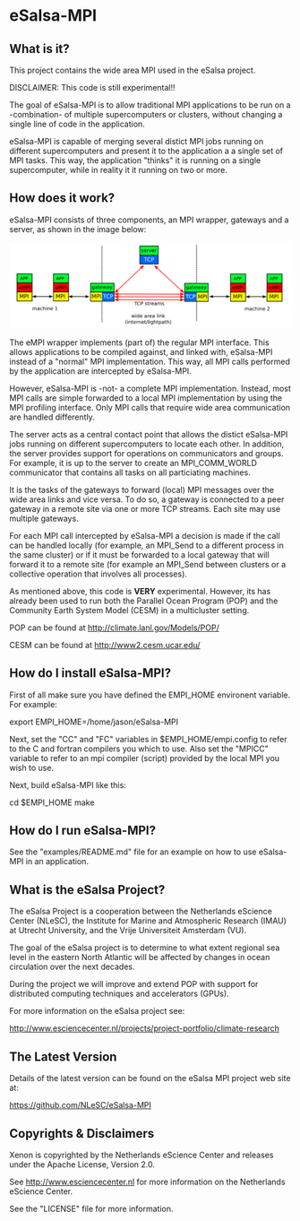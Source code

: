 eSalsa-MPI
==========

What is it? 
-----------

This project contains the wide area MPI used in the eSalsa project. 

DISCLAIMER: This code is still experimental!! 

The goal of eSalsa-MPI is to allow traditional MPI applications to 
be run on a -combination- of multiple supercomputers or clusters, 
without changing a single line of code in the application. 

eSalsa-MPI is capable of merging several distict MPI jobs running 
on different supercomputers and present it to the application a 
a single set of MPI tasks. This way, the application "thinks" it 
is running on a single supercomputer, while in reality it it 
running on two or more. 


How does it work? 
-----------------

eSalsa-MPI consists of three components, an MPI wrapper, gateways
and a server, as shown in the image below:

![example](doc/images/eSalsaMPI-setup.png "Example eSalsa-MPI setup")

The eMPI wrapper implements (part of) the regular MPI interface.
This allows applications to be compiled against, and linked with, 
eSalsa-MPI instead of a "normal" MPI implementation. This way, 
all MPI calls performed by the application are intercepted
by eSalsa-MPI. 

However, eSalsa-MPI is -not- a complete MPI implementation. Instead, 
most MPI calls are simple forwarded to a local MPI implementation 
by using the MPI profiling interface. Only MPI calls that
require wide area communication are handled differently. 

The server acts as a central contact point that allows
the distict eSalsa-MPI jobs running on different supercomputers to
locate each other. In addition, the server provides support for operations
on communicators and groups. For example, it is up to the server to 
create an MPI_COMM_WORLD communicator that contains all tasks on all 
particiating machines.

It is the tasks of the gateways to forward (local) MPI messages over 
the wide area links and vice versa. To do so, a gateway is connected
to a peer gateway in a remote site via one or more TCP streams. Each 
site may use multiple gateways.

For each MPI call intercepted by eSalsa-MPI a decision is made if the 
call can be handled locally (for example, an MPI_Send to a different 
process in the same cluster) or if it must be forwarded to a local 
gateway that will forward it to a remote site (for example an MPI_Send
between clusters or a collective operation that involves all processes). 

As mentioned above, this code is __VERY__ experimental. However, its has 
already been used to run both the Parallel Ocean Program (POP) and the 
Community Earth System Model (CESM) in a multicluster setting.  
 
POP can be found at <http://climate.lanl.gov/Models/POP/>

CESM can be found at <http://www2.cesm.ucar.edu/>


How do I install eSalsa-MPI?
----------------------------

First of all make sure you have defined the EMPI_HOME environent variable. 
For example: 

  export EMPI_HOME=/home/jason/eSalsa-MPI

Next, set the "CC" and "FC" variables in $EMPI_HOME/empi.config to refer 
to the C and fortran compilers you which to use. Also set the "MPICC" 
variable to refer to an mpi compiler (script) provided by the local 
MPI you wish to use. 

Next, build eSalsa-MPI like this:

  cd $EMPI_HOME
  make


How do I run eSalsa-MPI?
------------------------

See the "examples/README.md" file for an example on how to use eSalsa-MPI 
in an application.


What is the eSalsa Project?
---------------------------

The eSalsa Project is a cooperation between the Netherlands eScience 
Center (NLeSC), the Institute for Marine and Atmospheric Research (IMAU) 
at Utrecht University, and the Vrije Universiteit Amsterdam (VU). 

The goal of the eSalsa project is to determine to what extent regional sea 
level in the eastern North Atlantic will be affected by changes in ocean 
circulation over the next decades.

During the project we will improve and extend POP with support for 
distributed computing techniques and accelerators (GPUs).

For more information on the eSalsa project see:
 
<http://www.esciencecenter.nl/projects/project-portfolio/climate-research>


The Latest Version
------------------

Details of the latest version can be found on the eSalsa MPI project 
web site at:

<https://github.com/NLeSC/eSalsa-MPI>


Copyrights & Disclaimers
------------------------

Xenon is copyrighted by the Netherlands eScience Center and 
releases under the Apache License, Version 2.0.

See <http://www.esciencecenter.nl> for more information on the 
Netherlands eScience Center.

See the "LICENSE" file for more information. 
